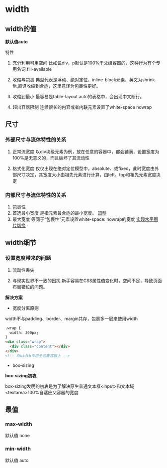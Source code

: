 # width

## width的值

**默认值auto**

特性

1. 充分利用可用空间
    比如说div，p默认是100%于父级容器的，这种行为有个专用名词 fill-available

2. 收缩与包裹
    典型代表是浮动、绝对定位、inline-block元素，英文为shrink-fit,直译收缩到合适，这里意译为包裹性更好。

3. 收缩到最小
    最容易是table-layout auto的表格中，会出现中文断行。

4. 超出容器限制
    连续很长的内容或者内联元素设置了white-space nowrap


## 尺寸

### 外部尺寸与流体特性的关系
1. 正常流宽度 
  以div块级元素为例，放在任意的容器中，都会铺满，设置宽度为100%是无意义的，而且破坏了其流动性

2. 格式化宽度
  仅仅出现在绝对定位模型中，absolute、或fixed，此时宽度由外部尺寸决定，其宽度大小由祖先元素进行计算，由left、top和祖先元素宽度决定

### 内部尺寸与流体特性的关系  
1. 包裹性
2. 首选最小宽度
  是指元素最合适的最小宽度。
  [凹型](https://demo.cssworld.cn/3/2-6.php)
3. 最大宽度
  等同于“包裹性”元素设置white-space: nowrap的宽度
  [实现水平图片切换](https://demo.cssworld.cn/3/2-7.php)

## width细节  

### 设置宽度带来的问题
1. 流动性丢失

2. 与现实世界不一致的困扰
    新手容易在CSS属性值变化时，空间不足，导致页面布局错位的问题。

**解决方案**

* 宽度分离原则

width不与padding、border、margin共存，包裹多一层来使用width

```html
.wrap {
  width: 300px;
}
<div class="wrap">
  <div class="content"></div>
</div>
<!-- 将width作用于包裹容器上 -->
```
* box-sizing

**box-sizing初衷**

box-sizing发明的初衷是为了解决原生普通文本框\<input>和文本域\<textarea>100%自适应父容器的宽度

## 最值

### max-width
默认值 none
### min-width
默认值 auto


